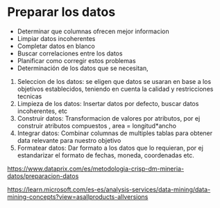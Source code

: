 # Preparar los datos

- Determinar que columnas ofrecen mejor informacion
- Limpiar datos incoherentes
- Completar datos en blanco
- Buscar correlaciones entre los datos
- Planificar como corregir estos problemas
- Determinación de los datos que se necesitan,

1. Seleccion de los datos: se eligen que datos se usaran en base a los objetivos establecidos, teniendo en cuenta la calidad y restricciones tecnicas
2. Limpieza de los datos: Insertar datos por defecto, buscar datos incoherentes, etc
3. Construir datos: Transformacion de valores por atributos, por ej construir atributos compuestos , area = longitud*ancho
4. Integrar datos: Combinar columnas de multiples tablas para obtener data relevante para nuestro objetivo
5. Formatear datos: Dar formato a los datos que lo requieran, por ej estandarizar el formato de fechas, moneda, coordenadas etc.



https://www.dataprix.com/es/metodologia-crisp-dm-mineria-datos/preparacion-datos

https://learn.microsoft.com/es-es/analysis-services/data-mining/data-mining-concepts?view=asallproducts-allversions

